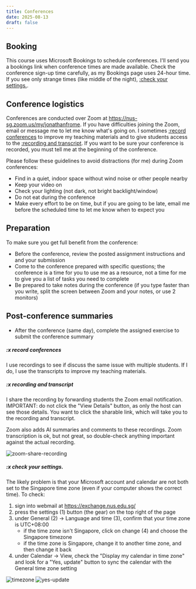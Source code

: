 ```yaml
---
title: Conferences
date: 2025-08-13
draft: false
---
```

## Booking

This course uses Microsoft Bookings to schedule conferences. I'll send you a bookings link when conference times are made available.  Check the conference sign-up time carefully, as my Bookings page uses 24-hour time. If you see only strange times (like middle of the night), [:check your settings.](#x-checkyoursettings).

## Conference logistics

Conferences are conducted over Zoom at <https://nus-sg.zoom.us/my/jonathanfrome>. If you have difficulties joining the Zoom, email or message me to let me know what's going on. I sometimes [:record conferences](#x-recordconferences) to improve my teaching materials and to give students access to the [:recording and transcript](#x-recordingandtranscript). If you want to be sure your conference is recorded, you must tell me at the beginning of the conference.

Please follow these guidelines to avoid distractions (for me) during Zoom conferences:

- Find in a quiet, indoor space without wind noise or other people nearby
- Keep your video on
- Check your lighting (not dark, not bright backlight/window)
- Do not eat during the conference
- Make every effort to be on time, but if you are going to be late, email me before the scheduled time to let me know when to expect you

## Preparation

To make sure you get full benefit from the conference:

- Before the conference, review the posted assignment instructions and and your submission
- Come to the conference prepared with specific questions; the conference is a time for you to use me as a resource, not a time for me to give you a list of tasks you need to complete
- Be prepared to take notes during the conference (if you type faster than you write, split the screen between Zoom and your notes, or use 2 monitors)

## Post-conference summaries

- After the conference (same day), complete the assigned exercise to submit the conference summary

##### :x record conferences

I use recordings to see if discuss the same issue with multiple students. If I do, I use the transcripts  to improve my teaching materials.

##### :x recording and transcript

I share the recording by forwarding students the Zoom email notification. IMPORTANT: do not click the "View Details" button, as only the host can see those details. You want to click the sharable link, which will take you to the recording and transcript.

Zoom also adds AI summaries and comments to these recordings. Zoom transcription is ok, but not great, so double-check anything important against the actual recording.

![zoom-share-recording](/images/zoom_share_recording.png)

##### :x check your settings.

The likely problem is that your Microsoft account and calendar are not both set to the Singapore time zone (even if your computer shows the correct time). To check:

1. sign into webmail at https://exchange.nus.edu.sg/
2. press the settings (1) button (the gear) on the top right of the page
3. under General (2) → Language and time (3), confirm that your time zone is UTC+08:00
   - if the time zone isn't Singapore, click on change (4) and choose the Singapore timezone
   - if the time zone is Singapore, change it to another time zone, and then change it back
4. under Calendar → View, check the "Display my calendar in time zone" and look for a "Yes, update" button to sync the calendar with the General time zone setting

![timezone](/images/timezone.png)
![yes-update](/images/yes-update.png)
